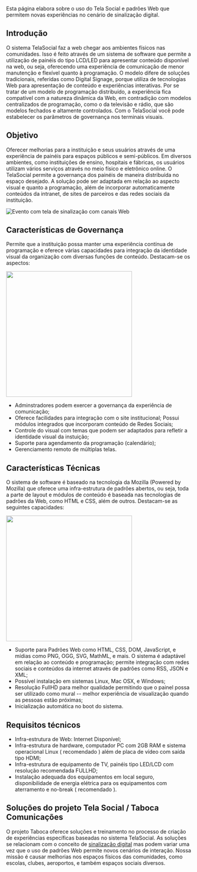 Esta página elabora sobre o uso do Tela Social e padrões Web que permitem novas experiências no cenário de sinalização digital. 

## Introdução

 O sistema TelaSocial faz a web chegar aos ambientes físicos nas comunidades. Isso é feito através de um sistema de software que permite a utilização de painéis do tipo LCD/LED para apresentar conteúdo disponível na web, ou seja, oferecendo uma experiência de comunicação de menor manutenção e flexível quanto à programação. O modelo difere de soluções tradicionais, referidas como Digital Signage, porque utiliza de tecnologias Web para apresentação de conteúdo e experiências interativas. Por se tratar de um modelo de programação distribuído, a experiência fica compatível com a natureza dinâmica da Web, em contradição com modelos centralizados de programação, como o da televisão e rádio, que são modelos fechados e altamente controlados. Com o TelaSocial você pode estabelecer os parâmetros de governança nos terminais visuais. 

## Objetivo

Oferecer melhorias para a instituição e seus usuários através de uma experiência de painéis para espaços públicos e semi-públicos. Em diversos ambientes, como instituições de ensino, hospitais e fábricas, os usuários utilizam vários serviços através no meio físico e eletrônico online. O TelaSocial permite a governança dos painéis de maneira distribuída no espaço desejado. A solução pode ser adaptada em relação ao aspecto visual e quanto a programação, além de incorporar automaticamente conteúdos da intranet, de sites de parceiros e das redes sociais da instituição.

![Evento com tela de sinalização com canais Web](http://www.telasocial.com/images/tela-folder-top.png)

## Características de Governança

 Permite que a instituição possa manter uma experiência contínua de programação e oferece várias capacidades para integração da identidade visual da organização com diversas funções de conteúdo. Destacam-se os aspectos: 

<img src='/images/arquitetura-area-eventos-web.png' style='width:340px' />

* Adminstradores podem exercer a governança da experiência de comunicação;
* Oferece facilidades para integração com o site institucional;
Possui módulos integrados que incorporam conteúdo de Redes Sociais; 
* Controle do visual com temas que podem ser adaptados para refletir a identidade visual da instuição; 
* Suporte para agendamento da programação (calendário); 
* Gerenciamento remoto de múltiplas telas.

## Características Técnicas

 O sistema de software é baseado na tecnologia da Mozilla (Powered by Mozilla) que oferece uma infra-estrutura de padrões abertos, ou seja, toda a parte de layout e módulos de conteúdo é baseada nas tecnologias de padrões da Web, como HTML e CSS, além de outros. Destacam-se as seguintes capacidades: 

<img src='/images/visao.png' style='width:340px' />

*  Suporte para Padrões Web como HTML, CSS, DOM, JavaScript, e mídias como PNG, OGG, SVG, MathML, e mais. O sistema é adaptável em relação ao conteúdo e programação; permite integração com redes sociais e conteúdos da internet através de padrões como RSS, JSON e XML; 
* Possível instalação em sistemas Linux, Mac OSX, e Windows; 
* Resolução FullHD para melhor qualidade permitindo que o painel possa ser utilizado como mural -- melhor experiência de visualização quando as pessoas estão próximas; 
* Inicialização automática no boot do sistema.

## Requisitos técnicos

* Infra-estrutura de Web: Internet Disponível;
* Infra-estrutura de hardware, computador PC com 2GB RAM e sistema operacional Linux ( recomendado ) além de placa de vídeo com saída tipo HDMI; 
* Infra-estrutura de equipamento de TV, painéis tipo LED/LCD com resolução recomendada FULLHD; 
* Instalação adequada dos equipamentos em local seguro, disponibilidade de energia elétrica para os equipamentos com aterramento e no-break ( recomendado ).

## Soluções do projeto Tela Social / Taboca Comunicações

O projeto Taboca oferece soluções e treinamento no processo de criação de experiências específicas baseadas no sistema TelaSocial. As soluções se relacionam com o conceito de [sinalização digital](../conceitos-e-preocupacoes-sinalizac%CC%A7a%CC%83o-digital) mas podem variar uma vez que o uso de padrões Web permite novos cenários de interação. Nossa missão é causar melhorias nos espaços físicos das comunidades, como escolas, clubes, aeroportos, e também espaços sociais diversos. 




